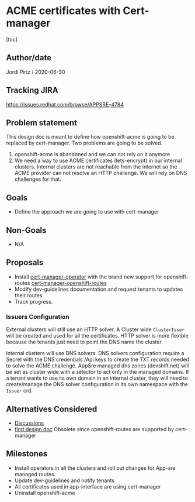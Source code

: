 # ACME certificates with Cert-manager

[toc]

## Author/date

Jordi Piriz / 2020-06-30

## Tracking JIRA

https://issues.redhat.com/browse/APPSRE-4784

## Problem statement

This design doc is meant to define how openshift-acme is going to be replaced by cert-manager.
Two problems are going to be solved.

1. openshift-acme is abandoned and we can not rely on it anymore
2. We need a way to use ACME certificates (lets-encrypt) in our internal clusters. Internal clusters
   are  not reachable from the internet so the ACME provider can not resolve an HTTP challenge. We will
   rely on DNS challenges for that.

## Goals

- Define the approach we are going to use with cert-manager

## Non-Goals

- N/A

## Proposals

- Install [cert-manager-operator](https://github.com/openshift/cert-manager-operator) with the brand new support
  for openshift-routes [cert-manager-openshift-routes](https://github.com/cert-manager/openshift-routes)
- Modify dev-guidelines documentation and request tenants to updates their routes
- Track progress.

### Issuers Configuration

External clusters will still use an HTTP solver. A Cluster wide `ClusterIsser` will be created and used for all the certificates. HTTP solver
is more flexible because the tenants just need to point the DNS name the cluster.

Internal clusters will use DNS solvers. DNS solvers configuration require a Secret with the DNS credentials /Api keys to create the TXT records needed
to  solve the ACME challenge. AppSre managed dns zones (devshift.net) will be set as cluster wide with a selector to act only in the managed domains.
If a tenant wants to use its own domain in an internal cluster, they will need to create/manage the DNS solver configuration in its own namespace with the
`Issuer` crd.

## Alternatives Considered

- [Discussions](https://docs.google.com/document/d/1Io_f26Ph9Yomqmx4K1AJkwoB-TLsw9gECWxOJRa3D7o/edit#heading=h.4c9twulgg922)
- [first design doc](https://gitlab.cee.redhat.com/service/app-interface/-/blob/master/docs/app-sre/design-docs/cert-manager-certificates.md)
  Obsolete since openshift-routes are supported by cert-manager

## Milestones

- Install operators in all the clusters and roll out changes for App-sre managed routes.
- Update dev-guidelines and notify tenants
- All certificates used in app-interface are using cert-manager
- Uninstall openshift-acme
